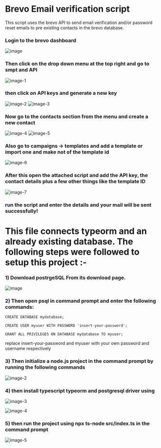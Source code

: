 <h1> Brevo Email verification script </h1> 
This script uses the brevo API to send email verification and/or password reset emails to pre existing contacts in the brevo database.

<h3>Login to the brevo dashboard</h3>

![image](https://github.com/user-attachments/assets/6d54784e-8d22-46ac-b3e5-998361cd0b57)

<h3>Then click on the drop down menu at the top right and go to smpt and API</h3>

![image-1](https://github.com/user-attachments/assets/c3d6bd6a-f772-498f-b0e9-cfe9e3c3d4ef)

<h3>then click on API keys and generate a new key</h3>

![image-2](https://github.com/user-attachments/assets/42fd23bd-80ad-454a-9416-d4a12dfa0f0a)
![image-3](https://github.com/user-attachments/assets/6eca8f3f-4b03-4525-ba1b-df37fdc315cb)

<h3>Now go to the contacts section from the menu and create a new contact</h3>


![image-4](https://github.com/user-attachments/assets/0f9a3fd2-c682-4f23-a066-8370b1a8d66f)
![image-5](https://github.com/user-attachments/assets/7ff472a3-a1b0-4ec3-869c-6dc8d8713c1d)

<h3>Also go to campaigns -> templates and add a template or import one and make not of the template id</h3>

![image-6](https://github.com/user-attachments/assets/f42224ec-8401-4e0b-adef-6cbdf27f9162)

<h3>After this open the attached script and add the API key, the contact details plus a few other things like the template ID</h3>


![image-7](https://github.com/user-attachments/assets/4e5be8d9-f28f-426a-a023-797bdc7bb6b4)

<h3>run the script and enter the details and your mail will be sent successfully!</h3>


<h1>This file connects typeorm and an already existing database. The following steps were followed to setup this project :-</h1>

<h3>1) Download postrgeSQL From its download page.</h3>

![image](https://github.com/user-attachments/assets/56dd354c-dfb1-4274-bd93-ea18d09e5bc2)

<h3>2) Then open psql in command prompt and enter the following commands:</h3>

`CREATE DATABASE mydatabase;`

`CREATE USER myuser WITH PASSWORD 'insert-your-password';`

`GRANT ALL PRIVILEGES ON DATABASE mydatabase TO myuser;`

replace insert-your-password and myuser with your own password and username respectively

<h3>3) Then initialize a node.js project in the command prompt by running the following commands</h3>

![image-2](https://github.com/user-attachments/assets/399c87aa-0f13-4ca1-b385-46a0a4b6b70d)


<h3>4) then install typescript typeorm and postgresql driver using </h3>

![image-3](https://github.com/user-attachments/assets/070199b9-2972-40bb-93d1-66d8711ed65f)


![image-4](https://github.com/user-attachments/assets/f257f0e8-ea3a-429e-8016-ca3257152101)
  

<h3>5) then run the project using npx ts-node src/index.ts in the command prompt</h3>

![image-5](https://github.com/user-attachments/assets/de16168e-dd80-44d6-90db-c5e8eeefbcc0)



